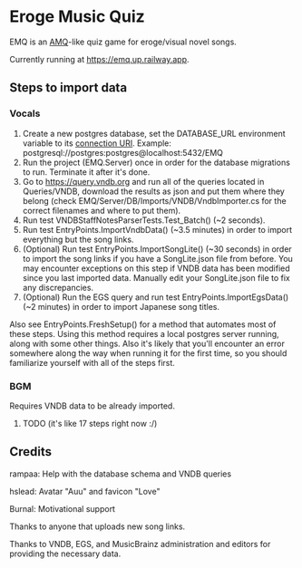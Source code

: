# Eroge Music Quiz

EMQ is an [AMQ](https://animemusicquiz.com/)-like quiz game for eroge/visual novel songs.

Currently running at https://emq.up.railway.app.
## Steps to import data
### Vocals
1. Create a new postgres database, set the DATABASE_URL environment variable to
   its [connection URI](https://www.postgresql.org/docs/current/libpq-connect.html#LIBPQ-CONNSTRING). Example:
   postgresql://postgres:postgres@localhost:5432/EMQ
2. Run the project (EMQ.Server) once in order for the database migrations to run. Terminate it after it's done.
3. Go to https://query.vndb.org and run all of the queries located in Queries/VNDB, download the results as json and put
   them where they belong (check EMQ/Server/DB/Imports/VNDB/VndbImporter.cs for the correct filenames and where to put them).
4. Run test VNDBStaffNotesParserTests.Test_Batch() (~2 seconds).
5. Run test EntryPoints.ImportVndbData() (~3.5 minutes) in order to import everything but the song links.
6. (Optional) Run test EntryPoints.ImportSongLite() (~30 seconds) in order to import the song links if you have a
   SongLite.json file from before. You may encounter exceptions on this step if VNDB data has been modified since you
   last imported data. Manually edit your SongLite.json file to fix any discrepancies.
7. (Optional) Run the EGS query and run test EntryPoints.ImportEgsData() (~2 minutes) in order to import Japanese song titles.

Also see EntryPoints.FreshSetup() for a method that automates most of these steps.
Using this method requires a local postgres server running, along with some other things.
Also it's likely that you'll encounter an error somewhere along the way when running it for the first time, so you should familiarize yourself with all of the steps first.
### BGM
Requires VNDB data to be already imported.

1. TODO (it's like 17 steps right now :/)

## Credits
rampaa: Help with the database schema and VNDB queries

hslead: Avatar "Auu" and favicon "Love"

Burnal: Motivational support

Thanks to anyone that uploads new song links.

Thanks to VNDB, EGS, and MusicBrainz administration and editors for providing the necessary data.
